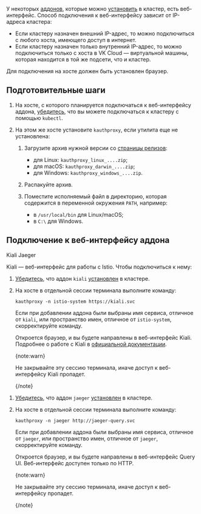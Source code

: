 У некоторых [аддонов](../../concepts/addons-and-settings/addons), которые можно [установить](../../instructions/addons/manage-addons) в кластер, есть веб-интерфейс. Способ подключения к веб-интерфейсу зависит от IP-адреса кластера:

- Если кластеру назначен внешний IP-адрес, то можно подключиться с любого хоста, имеющего доступ в интернет.
- Если кластеру назначен только внутренний IP-адрес, то можно подключиться только с хоста в VK Cloud — виртуальной машины, которая находится в той же подсети, что и кластер.

Для подключения на хосте должен быть установлен браузер.

## Подготовительные шаги

1. На хосте, с которого планируется подключаться к веб-интерфейсу аддона, [убедитесь](../kubectl#proverka_podklyucheniya_k_klasteru), что вы можете подключаться к кластеру с помощью `kubectl`.

1. На этом же хосте установите `kauthproxy`, если утилита еще не установлена:

   1. Загрузите архив нужной версии со [страницы релизов](https://github.com/int128/kauthproxy/releases):

      - для Linux: `kauthproxy_linux_....zip`;
      - для macOS: `kauthproxy_darwin_....zip`;
      - для Windows: `kauthproxy_windows_....zip`.

   1. Распакуйте архив.

   1. Поместите исполняемый файл в директорию, которая содержится в переменной окружения `PATH`, например:

      - в `/usr/local/bin` для Linux/macOS;
      - в `C:\` для Windows.

## Подключение к веб-интерфейсу аддона

<tabs>
<tablist>
<tab>Kiali</tab>
<tab>Jaeger</tab>
</tablist>
<tabpanel>

Kiali — веб-интерфейс для работы с Istio. Чтобы подключиться к нему:

1. [Убедитесь](../../instructions/addons/manage-addons#prosmotr_addonov), что аддон `kiali` [установлен](../../instructions/addons/advanced-installation/install-advanced-kiali) в кластере.
1. На хосте в отдельной сессии терминала выполните команду:

   ```console
   kauthproxy -n istio-system https://kiali.svc
   ```

   Если при добавлении аддона были выбраны имя сервиса, отличное от `kiali`, или пространство имен, отличное от `istio-system`, скорректируйте команду.

   Откроется браузер, и вы будете направлены в веб-интерфейс Kiali. Подробнее о работе с Kiali в [официальной документации](https://kiali.io/docs/features/).

   {note:warn}

   Не закрывайте эту сессию терминала, иначе доступ к веб-интерфейсу Kiali пропадет.

   {/note}

</tabpanel>
<tabpanel>

1. [Убедитесь](../../instructions/addons/manage-addons#prosmotr_addonov), что аддон `jaeger` [установлен](../../instructions/addons/advanced-installation/install-advanced-jaeger) в кластере.
1. На хосте в отдельной сессии терминала выполните команду:

   ```console
   kauthproxy -n jaeger http://jaeger-query.svc
   ```

   Если при добавлении аддона были выбраны имя сервиса, отличное от `jaeger`, или пространство имен, отличное от `jaeger`, скорректируйте команду.

   Откроется браузер, и вы будете направлены в веб-интерфейс Query UI. Веб-интерфейс доступен только по HTTP.

   {note:warn}

   Не закрывайте эту сессию терминала, иначе доступ к веб-интерфейсу пропадет.

   {/note}

</tabpanel>
</tabs>
